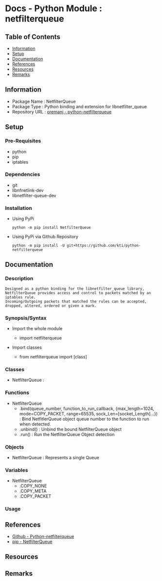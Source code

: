 # Docs - Python Module : netfilterqueue

## Table of Contents
- [Information](#information)
- [Setup](#setup)
- [Documentation](#documentation)
- [References](#references)
- [Resources](#resources)
- [Remarks](#remarks)

## Information

+ Package Name : NetfilterQueue
+ Package Type : Python binding and extension for libnetfilter_queue
+ Repository URL : [oremanj - python-netfilterqueue](https://github.com/kti/python-netfilterqueue)

## Setup

### Pre-Requisites
+ python
+ pip
+ iptables

### Dependencies
+ git
+ libnfnetlink-dev
+ libnetfilter-queue-dev

### Installation
- Using PyPi
    ```console
    python -m pip install NetfilterQueue
    ```

- Using PyPi via Github Repository
    ```console
    python -m pip install -U git+https://github.com/kti/python-netfilterqueue
    ```

## Documentation

### Description

```
Designed as a python binding for the libnetfilter_queue library, NetfilterQueue provides access and control to packets matched by an iptables rule.
Incoming/Outgoing packets that matched the rules can be accepted, dropped, altered, ordered or given a mark.
```

### Synopsis/Syntax

- Import the whole module
    + import netfilterqueue

- Import classes
    + from netfilterqueue import [class]

### Classes
+ NetfilterQueue : 

### Functions
- NetfilterQueue
    + .bind(queue_number, function_to_run_callback, {max_length=1024, mode=COPY_PACKET, range=65535, sock_Len=[socket_Length]...}) : Bind NetfitlerQueue object queue number to the function to run when detected.
    + .unbind() : Unbind the bound NetfilterQueue object
    + .run() : Run the NetfilterQueue Object detection

### Objects
+ NetfilterQueue : Represents a single Queue

### Variables
- NetfilterQueue
    + .COPY_NONE
    + .COPY_META
    + .COPY_PACKET

### Usage


## References
+ [Github - Python-netfilterqueue](https://github.com/oremanj/python-netfilterqueue)
+ [pip - NetfilterQueue](https://pypi.org/project/NetfilterQueue/)

## Resources


## Remarks

